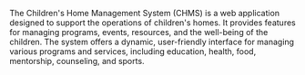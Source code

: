 The Children's Home Management System (CHMS) is a web application designed to support the operations of children's homes. It provides features for managing programs, events, resources, and the well-being of the children. The system offers a dynamic, user-friendly interface for managing various programs and services, including education, health, food, mentorship, counseling, and sports.
